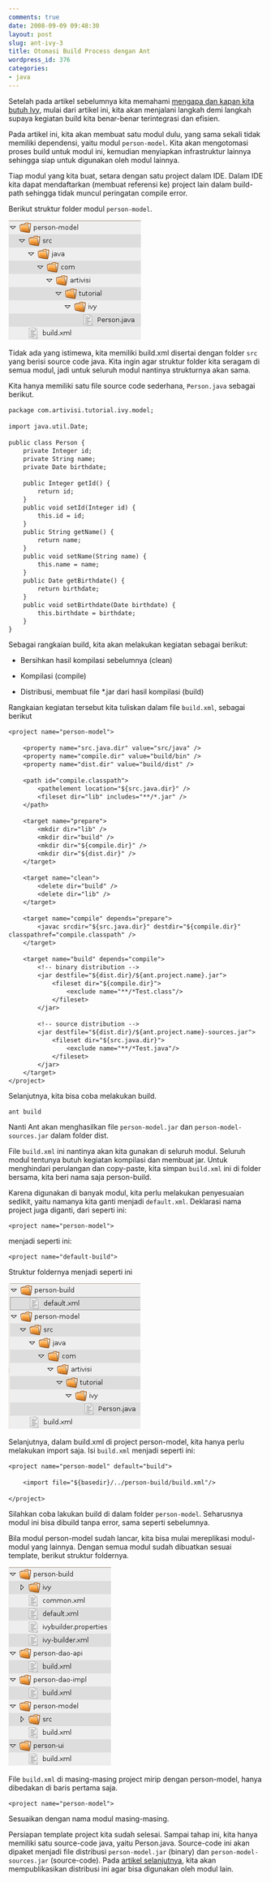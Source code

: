 ```yaml
---
comments: true
date: 2008-09-09 09:48:30
layout: post
slug: ant-ivy-3
title: Otomasi Build Process dengan Ant
wordpress_id: 376
categories:
- java
---
```


Setelah pada artikel sebelumnya kita memahami [mengapa dan kapan kita butuh Ivy](http://endy.artivisi.com/blog/java/ant-ivy-2), mulai dari artikel ini, kita akan menjalani langkah demi langkah supaya kegiatan build kita benar-benar terintegrasi dan efisien. 

Pada artikel ini, kita akan membuat satu modul dulu, yang sama sekali tidak memiliki dependensi, yaitu modul `person-model`.
Kita akan mengotomasi proses build untuk modul ini, kemudian menyiapkan infrastruktur lainnya sehingga siap untuk digunakan oleh modul lainnya. 

Tiap modul yang kita buat, setara dengan satu project dalam IDE. Dalam IDE kita dapat mendaftarkan (membuat referensi ke) project lain dalam build-path sehingga tidak muncul peringatan compile error.



Berikut struktur folder modul `person-model`. 

[![ ](/images/uploads/2008/09/01-project-person-model.png)](/images/uploads/2008/09/01-project-person-model.png)

Tidak ada yang istimewa, kita memiliki build.xml disertai dengan folder `src` yang berisi source code java. Kita ingin agar struktur folder kita seragam di semua modul, jadi untuk seluruh modul nantinya strukturnya akan sama.

Kita hanya memiliki satu file source code sederhana, `Person.java` sebagai berikut. 


    
    
    package com.artivisi.tutorial.ivy.model;
    
    import java.util.Date;
    
    public class Person {
    	private Integer id;
    	private String name;
    	private Date birthdate;
    	
    	public Integer getId() {
    		return id;
    	}
    	public void setId(Integer id) {
    		this.id = id;
    	}
    	public String getName() {
    		return name;
    	}
    	public void setName(String name) {
    		this.name = name;
    	}
    	public Date getBirthdate() {
    		return birthdate;
    	}
    	public void setBirthdate(Date birthdate) {
    		this.birthdate = birthdate;
    	}	
    }
    



Sebagai rangkaian build, kita akan melakukan kegiatan sebagai berikut: 



	
  * Bersihkan hasil kompilasi sebelumnya (clean)

	
  * Kompilasi (compile)

	
  * Distribusi, membuat file *.jar dari hasil kompilasi (build)



Rangkaian kegiatan tersebut kita tuliskan dalam file `build.xml`, sebagai berikut


    
    
    <project name="person-model">
    	
    	<property name="src.java.dir" value="src/java" />
    	<property name="compile.dir" value="build/bin" />
    	<property name="dist.dir" value="build/dist" />
    
    	<path id="compile.classpath">
    		<pathelement location="${src.java.dir}" />
    		<fileset dir="lib" includes="**/*.jar" />
    	</path>
    
    	<target name="prepare">
    		<mkdir dir="lib" />
    		<mkdir dir="build" />
    		<mkdir dir="${compile.dir}" />
    		<mkdir dir="${dist.dir}" />
    	</target>
    
    	<target name="clean">
    		<delete dir="build" />
    		<delete dir="lib" />
    	</target>
    
    	<target name="compile" depends="prepare">
    		<javac srcdir="${src.java.dir}" destdir="${compile.dir}" classpathref="compile.classpath" />
    	</target>
    
    	<target name="build" depends="compile">
    		<!-- binary distribution -->
    		<jar destfile="${dist.dir}/${ant.project.name}.jar">
    			<fileset dir="${compile.dir}">
    				<exclude name="**/*Test.class"/>
    			</fileset>
    		</jar>
    		
    		<!-- source distribution -->
    		<jar destfile="${dist.dir}/${ant.project.name}-sources.jar">
    			<fileset dir="${src.java.dir}">
    				<exclude name="**/*Test.java"/>
    			</fileset>
    		</jar>
    	</target>
    </project>
    



Selanjutnya, kita bisa coba melakukan build. 

    
    
    ant build
    


Nanti Ant akan menghasilkan file `person-model.jar` dan `person-model-sources.jar` dalam folder dist.

File `build.xml` ini nantinya akan kita gunakan di seluruh modul. Seluruh modul tentunya butuh kegiatan kompilasi dan membuat jar. Untuk menghindari perulangan dan copy-paste, kita simpan `build.xml` ini di folder bersama, kita beri nama saja person-build. 

Karena digunakan di banyak modul, kita perlu melakukan penyesuaian sedikit, yaitu namanya kita ganti menjadi `default.xml`. Deklarasi nama project juga diganti, dari seperti ini: 


    
    
    <project name="person-model">
    



menjadi seperti ini: 


    
    
    <project name="default-build">
    




Struktur foldernya menjadi seperti ini

[![ ](/images/uploads/2008/09/02-project-person-build.png)](/images/uploads/2008/09/02-project-person-build.png)

Selanjutnya, dalam build.xml di project person-model, kita hanya perlu melakukan import saja. Isi `build.xml` menjadi seperti ini: 


    
    
    <project name="person-model" default="build">
    	
    	<import file="${basedir}/../person-build/build.xml"/>
    
    </project>
    



Silahkan coba lakukan build di dalam folder `person-model`. Seharusnya modul ini bisa dibuild tanpa error, sama seperti sebelumnya. 

Bila modul person-model sudah lancar, kita bisa mulai mereplikasi modul-modul yang lainnya. Dengan semua modul sudah dibuatkan sesuai template, berikut struktur foldernya. 


[![ ](/images/uploads/2008/09/03-project-all.png)](/images/uploads/2008/09/03-project-all.png)


File `build.xml` di masing-masing project mirip dengan person-model, hanya dibedakan di baris pertama saja. 


    
    
    <project name="person-model">
    



Sesuaikan dengan nama modul masing-masing. 

Persiapan template project kita sudah selesai. Sampai tahap ini, kita hanya memiliki satu source-code java, yaitu Person.java. Source-code ini akan dipaket menjadi file distribusi `person-model.jar` (binary) dan `person-model-sources.jar` (source-code). Pada [artikel selanjutnya](http://endy.artivisi.com/blog/java/ant-ivy-4/), kita akan mempublikasikan distribusi ini agar bisa digunakan oleh modul lain.
